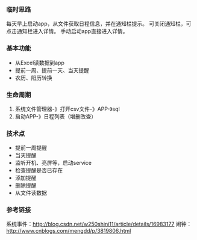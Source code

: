 ### 临时思路
每天早上启动app，从文件获取日程信息，并在通知栏提示。
可关闭通知栏，可点击通知栏进入详情。
手动启动app直接进入详情。

### 基本功能
 * 从Excel读数据到app 
 * 提前一周、提前一天、当天提醒
 * 农历、阳历转换
 
### 生命周期
1. 系统文件管理器-》打开csv文件-》APP-》sql
1. 启动APP-》日程列表（增删改查）

### 技术点
 * 提前一周提醒
 * 当天提醒
 * 监听开机、亮屏等，启动service
 * 检查提醒是否已存在
 * 添加提醒
 * 删除提醒
 * 从文件读数据
 
### 参考链接
系统事件：http://blog.csdn.net/w250shini11/article/details/16983177
闹钟：http://www.cnblogs.com/mengdd/p/3819806.html